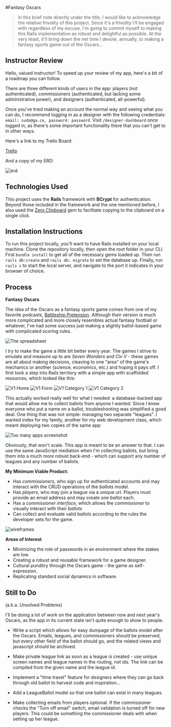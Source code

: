 #Fantasy Oscars
>In this brief note directly under the title, I would like to acknowledge the relative frivolity of this project. Since it's a frivolity I'll be engaged with regardless of my excuse, I'm going to commit myself to making this Rails implementation as robust and delightful as possible. At the very least, it'll bring down the net time I devote, annually, to making a fantasy sports game out of the Oscars...

## Instructor Review

Hello, valued instructor! To speed up your review of my app, here's a bit of a roadmap you can follow.

There are three different kinds of users in the app: players (not authenticated), commissioners (authenticated, but lacking some administrative power), and designers (authenticated, all-powerful). 

Once you've tried making an account the normal way and seeing what you can do, I recommend logging in as a designer with the following credentials: `email: sudo@ga.co, password: password`. Visit `/designer-dashboard` once logged in, as there's some important functionality there that you can't get to in other ways. 

Here's a link to my Trello Board:

[Trello](https://trello.com/b/imfbPujC/fantasy-oscars)

And a copy of my ERD:

![erd](readme_assets/erd.jpg)

## Technologies Used

This project uses the **Rails** framework with **BCrypt** for authentication. Beyond those included in the framework and the one mentioned before, I also used the [Zero Clipboard](https://github.com/zeroclipboard/zeroclipboard-rails) gem to facilitate copying to the clipboard on a single click.

## Installation Instructions

To run this project locally, you'll want to have Rails installed on your local machine. Clone the repository locally, then open the root folder in your CLI. First `bundle install` to get all of the necessary gems loaded up. Then run `rails db:create` and `rails db: migrate` to set the database up. Finally, run `rails s` to start the local server, and navigate to the port it indicates in your browser of choice.
## Process

**Fantasy Oscars**

The idea of the Oscars as a fantasy sports game comes from one of my favorite podcasts, [Battleship Pretension](http://battleshippretension.com/category/episode/). Although their version is much more complicated and more closely resembles actual fantasy football or whatever, I've had some success just making a slightly ballot-based game with complicated scoring rules.

![The spreadsheet](readme_assets/spreadsheet.jpg)

I try to make the game a little bit better every year. The games I strive to emulate and measure up to are *Seven Wonders* and *Civ V* - these games are all about making decisions, cleaving to one "area" of the game's mechanics or another (science, economics, etc.) and hoping it pays off. I first took a step into Rails territory with a simple app with scaffolded resources, which looked like this:

![V1 Home](readme_assets/index.jpg)
![V1 Form](readme_assets/ballot_form.jpg)
![V1 Category 1](readme_assets/category_1.jpg)
![V1 Category 2](readme_assets/category_2.jpg)

This actually worked really well for what I needed: a database-backed app that would allow me to collect ballots from anyone I wanted. Since I knew everyone who put a name on a ballot, troubleshooting was simplified a good deal. One thing that was not simple: managing two separate "leagues". I wanted index for my family, another for my web development class, which meant deploying two copies of the same app:

![Too many apps screenshot](readme_assets/too_many_apps.jpg)

Obviously, that won't scale. This app is meant to be an answer to that. I can use the same JavaScript mediation when I'm collecting ballots, but bring them into a much more robust back-end - which can support any number of leagues and any number of ballots.

**My Minimum Viable Product:**
* Has *commissioners*, who sign up for authenticated accounts and may interact with the CRUD operations of the *ballots* model. 
* Has *players*, who may join a league via a unique url. Players must provide an email address and may create one *ballot* each.
* Has a *commissioner interface*, which allows the *commissioner* to visually interact with their *ballots*
* Can collect and evaluate valid *ballots* according to the rules the developer sets for the game. 

![wireframes](readme_assets/wireframes.jpg)

**Areas of Interest**
* Minimizing the role of passwords in an environment where the stakes are low.
* Creating a robust and reusable framework for a game designer.
* Cultural punditry through the Oscars game - the game as self-expression.
* Replicating standard social dynamics in software.

## Still to Do

(a.k.a. Unsolved Problems)

I'll be doing a lot of work on the application between now and next year's Oscars, as the app in its current state isn't quite enough to show to people.

* Write a script which allows for easy dumpage of the ballots model after the Oscars. Emails, leagues, and commissioners should be preserved, but every other field of the ballot should go, and the related views and javascript should be archived.
* Make private league link as soon as a league is created - use unique screen names and league names in the routing, not ids. The link can be compiled from the given name and the league id. 


* Implement a "time travel" feature for designers where they can go back through old ballot to harvest code and inspiration...
* Add a LeagueBallot model so that one ballot can exist in many leagues.
* Make collecting emails from players optional. If the commissioner checks the "Turn off email" switch, email validation is turned off for new players. This could be something the commissioner deals with when setting up her league.

